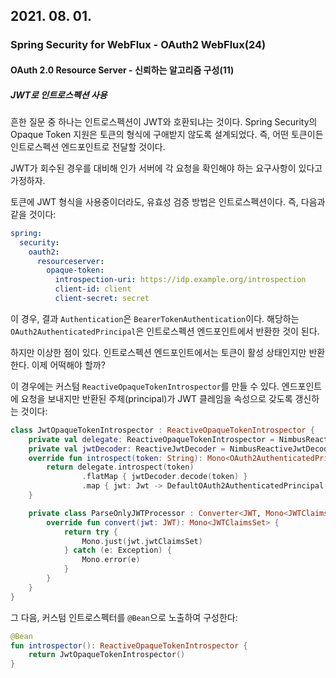 ## 2021. 08. 01.

### Spring Security for WebFlux - OAuth2 WebFlux(24)

#### OAuth 2.0 Resource Server - 신뢰하는 알고리즘 구성(11)

##### JWT로 인트로스펙션 사용

흔한 질문 중 하나는 인트로스펙션이 JWT와 호환되냐는 것이다. Spring Security의 Opaque Token 지원은 토큰의 형식에 구애받지 않도록 설계되었다. 즉, 어떤 토큰이든 인트로스펙션 엔드포인트로 전달할 것이다.

JWT가 회수된 경우를 대비해 인가 서버에 각 요청을 확인해야 하는 요구사항이 있다고 가정하자.

토큰에 JWT 형식을 사용중이더라도, 유효성 검증 방법은 인트로스펙션이다. 즉, 다음과 같을 것이다:

```yaml
spring:
  security:
    oauth2:
      resourceserver:
        opaque-token:
          introspection-uri: https://idp.example.org/introspection
          client-id: client
          client-secret: secret
```

이 경우, 결과 `Authentication`은 `BearerTokenAuthentication`이다. 해당하는 `OAuth2AuthenticatedPrincipal`은 인트로스펙션 엔드포인트에서 반환한 것이 된다.

하지만 이상한 점이 있다. 인트로스펙션 엔드포인트에서는 토큰이 활성 상태인지만 반환한다. 이제 어떡해야 할까?

이 경우에는 커스텀 `ReactiveOpaqueTokenIntrospector`를 만들 수 있다. 엔드포인트에 요청을 보내지만 반환된 주체(principal)가 JWT 클레임을 속성으로 갖도록 갱신하는 것이다:

```kotlin
class JwtOpaqueTokenIntrospector : ReactiveOpaqueTokenIntrospector {
    private val delegate: ReactiveOpaqueTokenIntrospector = NimbusReactiveOpaqueTokenIntrospector("https://idp.example.org/introspect", "client", "secret")
    private val jwtDecoder: ReactiveJwtDecoder = NimbusReactiveJwtDecoder(ParseOnlyJWTProcessor())
    override fun introspect(token: String): Mono<OAuth2AuthenticatedPrincipal> {
        return delegate.introspect(token)
                .flatMap { jwtDecoder.decode(token) }
                .map { jwt: Jwt -> DefaultOAuth2AuthenticatedPrincipal(jwt.claims, NO_AUTHORITIES) }
    }

    private class ParseOnlyJWTProcessor : Converter<JWT, Mono<JWTClaimsSet>> {
        override fun convert(jwt: JWT): Mono<JWTClaimsSet> {
            return try {
                Mono.just(jwt.jwtClaimsSet)
            } catch (e: Exception) {
                Mono.error(e)
            }
        }
    }
}
```

그 다음, 커스텀 인트로스펙터를 `@Bean`으로 노출하여 구성한다:

```kotlin
@Bean
fun introspector(): ReactiveOpaqueTokenIntrospector {
    return JwtOpaqueTokenIntrospector()
}
```



